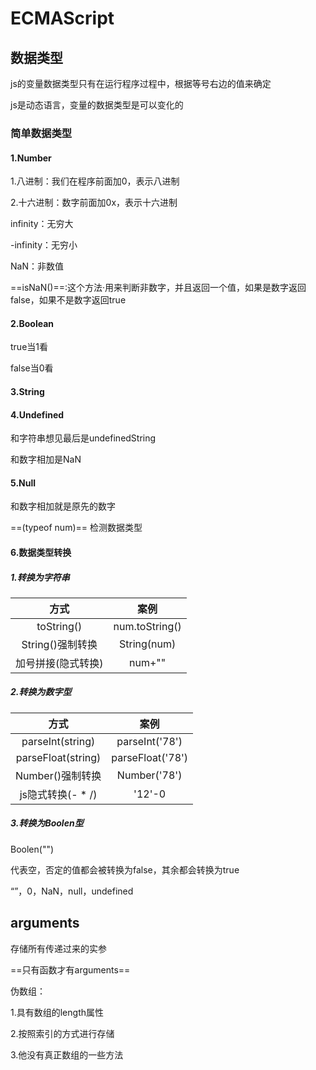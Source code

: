 # ECMAScript

## 数据类型

js的变量数据类型只有在运行程序过程中，根据等号右边的值来确定

js是动态语言，变量的数据类型是可以变化的

### 简单数据类型

#### 1.Number

1.八进制：我们在程序前面加0，表示八进制

2.十六进制：数字前面加0x，表示十六进制

infinity：无穷大

-infinity：无穷小

NaN：非数值

==isNaN()==:这个方法·用来判断非数字，并且返回一个值，如果是数字返回false，如果不是数字返回true

#### 2.Boolean

true当1看

false当0看

#### 3.String



#### 4.Undefined

和字符串想见最后是undefinedString

和数字相加是NaN

#### 5.Null

和数字相加就是原先的数字



==(typeof num)== 检测数据类型

#### 6.数据类型转换

##### 1.转换为字符串

|        方式        |      案例      |
| :----------------: | :------------: |
|     toString()     | num.toString() |
|  String()强制转换  |  String(num)   |
| 加号拼接(隐式转换) |     num+""     |

##### 2.转换为数字型

|        方式        |       案例       |
| :----------------: | :--------------: |
|  parseInt(string)  |  parseInt('78')  |
| parseFloat(string) | parseFloat('78') |
|  Number()强制转换  |   Number('78')   |
| js隐式转换(- * /)  |      '12'-0      |

##### 3.转换为Boolen型

Boolen("")

代表空，否定的值都会被转换为false，其余都会转换为true

“”，0，NaN，null，undefined





## arguments

存储所有传递过来的实参

==只有函数才有arguments==

伪数组：

1.具有数组的length属性

2.按照索引的方式进行存储

3.他没有真正数组的一些方法
